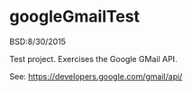 # googleGmailTest

BSD:8/30/2015

Test project.  Exercises the Google GMail API.

See: https://developers.google.com/gmail/api/

